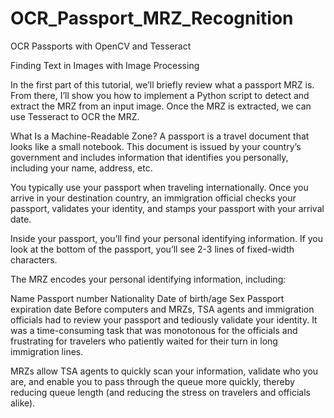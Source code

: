 # OCR_Passport_MRZ_Recognition
 
OCR Passports with OpenCV and Tesseract


Finding Text in Images with Image Processing

In the first part of this tutorial, we’ll briefly review what a passport MRZ is. From there, I’ll show you how to implement a Python script to detect and extract the MRZ from an input image. Once the MRZ is extracted, we can use Tesseract to OCR the MRZ.

What Is a Machine-Readable Zone?
A passport is a travel document that looks like a small notebook. This document is issued by your country’s government and includes information that identifies you personally, including your name, address, etc.

You typically use your passport when traveling internationally. Once you arrive in your destination country, an immigration official checks your passport, validates your identity, and stamps your passport with your arrival date.

Inside your passport, you’ll find your personal identifying information. If you look at the bottom of the passport, you’ll see 2-3 lines of fixed-width characters.

The MRZ encodes your personal identifying information, including:

Name
Passport number
Nationality
Date of birth/age
Sex
Passport expiration date
Before computers and MRZs, TSA agents and immigration officials had to review your passport and tediously validate your identity. It was a time-consuming task that was monotonous for the officials and frustrating for travelers who patiently waited for their turn in long immigration lines.

MRZs allow TSA agents to quickly scan your information, validate who you are, and enable you to pass through the queue more quickly, thereby reducing queue length (and reducing the stress on travelers and officials alike).


